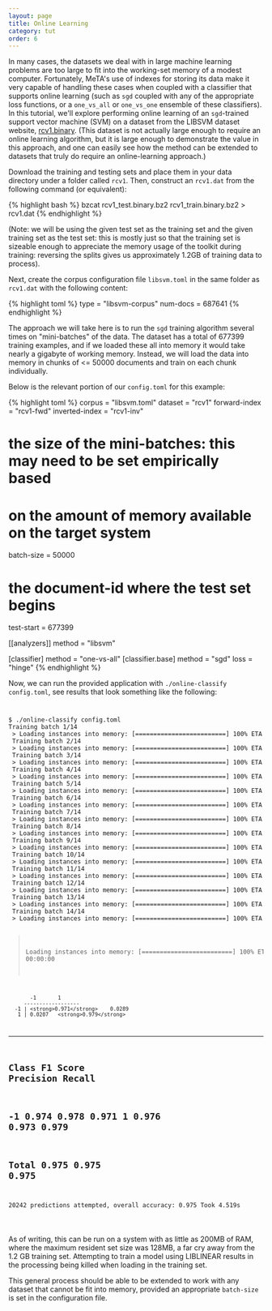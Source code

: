 ```yaml
---
layout: page
title: Online Learning
category: tut
order: 6
---
```


In many cases, the datasets we deal with in large machine learning
problems are too large to fit into the working-set memory of a modest
computer. Fortunately, MeTA's use of indexes for storing its data make it
very capable of handling these cases when coupled with a classifier that
supports online learning (such as `sgd` coupled with any of the
appropriate loss functions, or a `one_vs_all` or `one_vs_one` ensemble of
these classifiers). In this tutorial, we'll explore performing online
learning of an `sgd`-trained support vector machine (SVM) on a dataset from
the LIBSVM dataset website,
[rcv1.binary](http://www.csie.ntu.edu.tw/~cjlin/libsvmtools/datasets/binary.html#rcv1.binary).
(This dataset is not actually large enough to require an online learning
algorithm, but it is large enough to demonstrate the value in this
approach, and one can easily see how the method can be extended to
datasets that truly do require an online-learning approach.)

Download the training and testing sets and place them in your data
directory under a folder called `rcv1`. Then, construct an `rcv1.dat` from
the following command (or equivalent):

{% highlight bash %}
bzcat rcv1_test.binary.bz2 rcv1_train.binary.bz2 > rcv1.dat
{% endhighlight %}

(Note: we will be using the given test set as the training set and the
given training set as the test set: this is mostly just so that the
training set is sizeable enough to appreciate the memory usage of the
toolkit during training: reversing the splits gives us approximately 1.2GB
of training data to process).

Next, create the corpus configuration file `libsvm.toml` in the same folder
as `rcv1.dat` with the following content:

{% highlight toml %}
type = "libsvm-corpus"
num-docs = 687641
{% endhighlight %}

The approach we will take here is to run the `sgd` training algorithm
several times on "mini-batches" of the data. The dataset has a total of
677399 training examples, and if we loaded these all into memory it would
take nearly a gigabyte of working memory. Instead, we will load the data
into memory in chunks of <= 50000 documents and train on each chunk
individually.

Below is the relevant portion of our `config.toml` for this example:

{% highlight toml %}
corpus = "libsvm.toml"
dataset = "rcv1"
forward-index = "rcv1-fwd"
inverted-index = "rcv1-inv"

# the size of the mini-batches: this may need to be set empirically based
# on the amount of memory available on the target system
batch-size = 50000
# the document-id where the test set begins
test-start = 677399

[[analyzers]]
method = "libsvm"

[classifier]
method = "one-vs-all"
    [classifier.base]
    method = "sgd"
    loss = "hinge"
{% endhighlight %}

Now, we can run the provided application with `./online-classify
config.toml`, see results that look something like the following:

<div>
<code>
<pre>
$ ./online-classify config.toml
Training batch 1/14
 > Loading instances into memory: [=========================] 100% ETA 00:00:00
 Training batch 2/14
 > Loading instances into memory: [=========================] 100% ETA 00:00:00
 Training batch 3/14
 > Loading instances into memory: [=========================] 100% ETA 00:00:00
 Training batch 4/14
 > Loading instances into memory: [=========================] 100% ETA 00:00:00
 Training batch 5/14
 > Loading instances into memory: [=========================] 100% ETA 00:00:00
 Training batch 6/14
 > Loading instances into memory: [=========================] 100% ETA 00:00:00
 Training batch 7/14
 > Loading instances into memory: [=========================] 100% ETA 00:00:00
 Training batch 8/14
 > Loading instances into memory: [=========================] 100% ETA 00:00:00
 Training batch 9/14
 > Loading instances into memory: [=========================] 100% ETA 00:00:00
 Training batch 10/14
 > Loading instances into memory: [=========================] 100% ETA 00:00:00
 Training batch 11/14
 > Loading instances into memory: [=========================] 100% ETA 00:00:00
 Training batch 12/14
 > Loading instances into memory: [=========================] 100% ETA 00:00:00
 Training batch 13/14
 > Loading instances into memory: [=========================] 100% ETA 00:00:00
 Training batch 14/14
 > Loading instances into memory: [=========================] 100% ETA 00:00:00

 > Loading instances into memory: [=========================] 100% ETA 00:00:00

           -1       1
         ------------------
      -1 | <strong>0.971</strong>    0.0289
       1 | 0.0207   <strong>0.979</strong>

------------------------------------------------
<strong>Class       F1 Score    Precision   Recall</strong>
------------------------------------------------
-1          0.974       0.978       0.971
1           0.976       0.973       0.979
------------------------------------------------
<strong>Total       0.975       0.975       0.975</strong>
------------------------------------------------
20242 predictions attempted, overall accuracy: 0.975
Took 4.519s
</pre>
</code>
</div>

As of writing, this can be run on a system with as little as 200MB of RAM,
where the maximum resident set size was 128MB, a far cry away from the 1.2
GB training set. Attempting to train a model using LIBLINEAR results in the
processing being killed when loading in the training set.

This general process should be able to be extended to work with any dataset
that cannot be fit into memory, provided an appropriate `batch-size` is set
in the configuration file.
